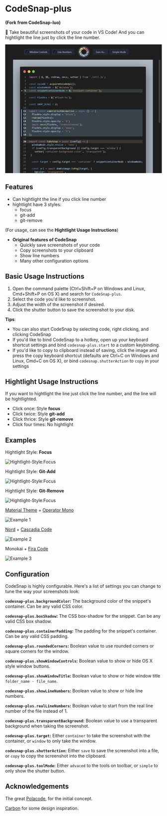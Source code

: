 # CodeSnap-plus
**(Fork from CodeSnap-luo)**

📸 Take beautiful screenshots of your code in VS Code! 
And you can hightlight the line just by click the line number.

![UI](https://raw.githubusercontent.com/huibizhang/CodeSnap-plus/master/examples/ui.png)

## Features

- Can hightlight the line if you click line number
- hightlight have 3 styles:
  - focus
  - git-add
  - git-remove

(For usage, can see the **Hightlight Usage Instructions**)

- **Original features of CodeSnap**
  - Quickly save screenshots of your code
  - Copy screenshots to your clipboard
  - Show line numbers
  - Many other configuration options


## Basic Usage Instructions

1. Open the command palette (Ctrl+Shift+P on Windows and Linux, Cmd+Shift+P on OS X) and search for `CodeSnap-plus`.
2. Select the code you'd like to screenshot.
3. Adjust the width of the screenshot if desired.
4. Click the shutter button to save the screenshot to your disk.

**Tips**:

- You can also start CodeSnap by selecting code, right clicking, and clicking CodeSnap
- If you'd like to bind CodeSnap to a hotkey, open up your keyboard shortcut settings and bind `codesnap-plus.start` to a custom keybinding.
- If you'd like to copy to clipboard instead of saving, click the image and press the copy keyboard shortcut (defaults are Ctrl+C on Windows and Linux, Cmd+C on OS X), or bind `codesnap.shutterAction` to `copy` in your settings


## Hightlight Usage Instructions
If you want to hightlight the line just click the line number, and the line will be hightlighted.

- Click once: Style **focus**
- Click twice: Style **git-add**
- Click thrice: Style **git-remove**
- Click four times: No hightlight

## Examples

Hightlight Style: **Focus**

![Hightlight-Style:Focus](https://raw.githubusercontent.com/huibizhang/CodeSnap-plus/master/examples/hightlight-focus.png)

Hightlight Style: **Git-Add**

![Hightlight-Style:Focus](https://raw.githubusercontent.com/huibizhang/CodeSnap-plus/master/examples/hightlight-add.png)

Hightlight Style: **Git-Remove**

![Hightlight-Style:Focus](https://raw.githubusercontent.com/huibizhang/CodeSnap-plus/master/examples/hightlight-remove.png)

[Material Theme](https://marketplace.visualstudio.com/items?itemName=Equinusocio.vsc-material-theme) + [Operator Mono](https://www.typography.com/fonts/operator/styles/operatormono)

![Example 1](https://raw.githubusercontent.com/huibizhang/CodeSnap-plus/master/examples/material_operator-mono.png)

[Nord](https://github.com/arcticicestudio/nord-visual-studio-code) + [Cascadia Code](https://github.com/microsoft/cascadia-code)

![Example 2](https://raw.githubusercontent.com/huibizhang/CodeSnap-plus/master/examples/nord_cascadia-code.png)

Monokai + [Fira Code](https://github.com/tonsky/FiraCode)

![Example 3](https://raw.githubusercontent.com/huibizhang/CodeSnap-plus/master/examples/monokai_fira-code.png)

## Configuration

CodeSnap is highly configurable. Here's a list of settings you can change to tune the way your screenshots look:

**`codesnap-plus.backgroundColor`:** The background color of the snippet's container. Can be any valid CSS color.

**`codesnap-plus.boxShadow`:** The CSS box-shadow for the snippet. Can be any valid CSS box shadow.

**`codesnap-plus.containerPadding`:** The padding for the snippet's container. Can be any valid CSS padding.

**`codesnap-plus.roundedCorners`:** Boolean value to use rounded corners or square corners for the window.

**`codesnap-plus.showWindowControls`:** Boolean value to show or hide OS X style window buttons.

**`codesnap-plus.showWindowTitle`:** Boolean value to show or hide window title `folder_name - file_name`.

**`codesnap-plus.showLineNumbers`:** Boolean value to show or hide line numbers.

**`codesnap-plus.realLineNumbers`:** Boolean value to start from the real line number of the file instead of 1.

**`codesnap-plus.transparentBackground`:** Boolean value to use a transparent background when taking the screenshot.

**`codesnap-plus.target`:** Either `container` to take the screenshot with the container, or `window` to only take the window.

**`codesnap-plus.shutterAction`:** Either `save` to save the screenshot into a file, or `copy` to copy the screenshot into the clipboard.

**`codesnap-plus.toolMode`:** Either `advaced` to the tools on toolbar, or `simple` to only show the shutter button.

## Acknowledgements

The great [Polacode](https://github.com/octref/polacode), for the initial concept.

[Carbon](https://carbon.now.sh/) for some design inspiration.
